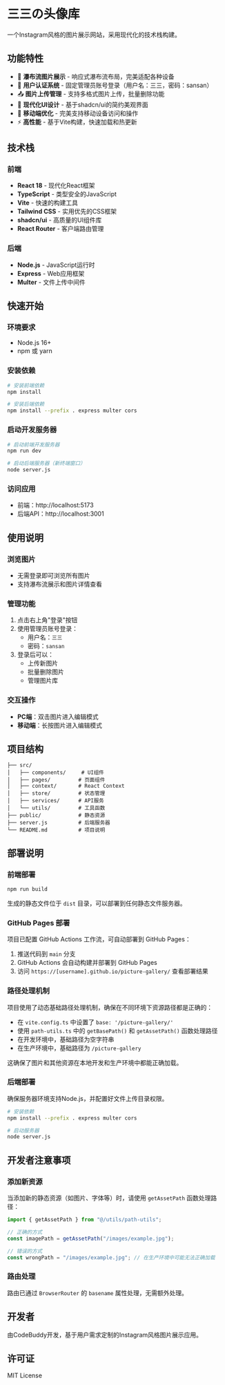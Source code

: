 # 三三の头像库

一个Instagram风格的图片展示网站，采用现代化的技术栈构建。

## 功能特性

- 📸 **瀑布流图片展示** - 响应式瀑布流布局，完美适配各种设备
- 🔐 **用户认证系统** - 固定管理员账号登录（用户名：三三，密码：sansan）
- 📤 **图片上传管理** - 支持多格式图片上传，批量删除功能
- 🎨 **现代化UI设计** - 基于shadcn/ui的简约美观界面
- 📱 **移动端优化** - 完美支持移动设备访问和操作
- ⚡ **高性能** - 基于Vite构建，快速加载和热更新

## 技术栈

### 前端
- **React 18** - 现代化React框架
- **TypeScript** - 类型安全的JavaScript
- **Vite** - 快速的构建工具
- **Tailwind CSS** - 实用优先的CSS框架
- **shadcn/ui** - 高质量的UI组件库
- **React Router** - 客户端路由管理

### 后端
- **Node.js** - JavaScript运行时
- **Express** - Web应用框架
- **Multer** - 文件上传中间件

## 快速开始

### 环境要求
- Node.js 16+
- npm 或 yarn

### 安装依赖
```bash
# 安装前端依赖
npm install

# 安装后端依赖
npm install --prefix . express multer cors
```

### 启动开发服务器
```bash
# 启动前端开发服务器
npm run dev

# 启动后端服务器（新终端窗口）
node server.js
```

### 访问应用
- 前端：http://localhost:5173
- 后端API：http://localhost:3001

## 使用说明

### 浏览图片
- 无需登录即可浏览所有图片
- 支持瀑布流展示和图片详情查看

### 管理功能
1. 点击右上角"登录"按钮
2. 使用管理员账号登录：
   - 用户名：`三三`
   - 密码：`sansan`
3. 登录后可以：
   - 上传新图片
   - 批量删除图片
   - 管理图片库

### 交互操作
- **PC端**：双击图片进入编辑模式
- **移动端**：长按图片进入编辑模式

## 项目结构

```
├── src/
│   ├── components/     # UI组件
│   ├── pages/         # 页面组件
│   ├── context/       # React Context
│   ├── store/         # 状态管理
│   ├── services/      # API服务
│   └── utils/         # 工具函数
├── public/            # 静态资源
├── server.js          # 后端服务器
└── README.md          # 项目说明
```

## 部署说明

### 前端部署
```bash
npm run build
```

生成的静态文件位于 `dist` 目录，可以部署到任何静态文件服务器。

### GitHub Pages 部署

项目已配置 GitHub Actions 工作流，可自动部署到 GitHub Pages：

1. 推送代码到 `main` 分支
2. GitHub Actions 会自动构建并部署到 GitHub Pages
3. 访问 `https://[username].github.io/picture-gallery/` 查看部署结果

### 路径处理机制

项目使用了动态基础路径处理机制，确保在不同环境下资源路径都是正确的：

- 在 `vite.config.ts` 中设置了 `base: '/picture-gallery/'`
- 使用 `path-utils.ts` 中的 `getBasePath()` 和 `getAssetPath()` 函数处理路径
- 在开发环境中，基础路径为空字符串
- 在生产环境中，基础路径为 `/picture-gallery`

这确保了图片和其他资源在本地开发和生产环境中都能正确加载。

### 后端部署

确保服务器环境支持Node.js，并配置好文件上传目录权限。

```bash
# 安装依赖
npm install --prefix . express multer cors

# 启动服务器
node server.js
```

## 开发者注意事项

### 添加新资源

当添加新的静态资源（如图片、字体等）时，请使用 `getAssetPath` 函数处理路径：

```typescript
import { getAssetPath } from "@/utils/path-utils";

// 正确的方式
const imagePath = getAssetPath("/images/example.jpg");

// 错误的方式
const wrongPath = "/images/example.jpg"; // 在生产环境中可能无法正确加载
```

### 路由处理

路由已通过 `BrowserRouter` 的 `basename` 属性处理，无需额外处理。

## 开发者

由CodeBuddy开发，基于用户需求定制的Instagram风格图片展示应用。

## 许可证

MIT License